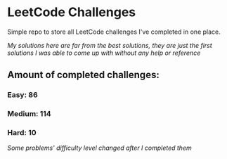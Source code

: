 
# LeetCode Challenges

Simple repo to store all LeetCode challenges I've completed in one place.

<i>My solutions here are far from the best solutions, they are just the first solutions I was able to come up with without any help or reference</i>

## Amount of completed challenges:

### Easy: 86

### Medium: 114

### Hard: 10

<i>Some problems' difficulty level changed after I completed them</i>

